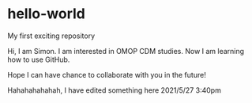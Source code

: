 # hello-world
My first exciting repository

Hi, I am Simon. I am interested in OMOP CDM studies. 
Now I am learning how to use GitHub.

Hope I can have chance to collaborate with you in the future!

Hahahahahahah, I have edited something here 2021/5/27 3:40pm
